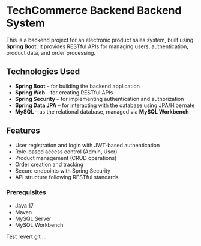 # TechCommerce Backend Backend System

This is a backend project for an electronic product sales system, built using **Spring Boot**. It provides RESTful APIs for managing users, authentication, product data, and order processing.

## Technologies Used

- **Spring Boot** – for building the backend application
- **Spring Web** – for creating RESTful APIs
- **Spring Security** – for implementing authentication and authorization
- **Spring Data JPA** – for interacting with the database using JPA/Hibernate
- **MySQL** – as the relational database, managed via **MySQL Workbench**

## Features

- User registration and login with JWT-based authentication
- Role-based access control (Admin, User)
- Product management (CRUD operations)
- Order creation and tracking
- Secure endpoints with Spring Security
- API structure following RESTful standards

### Prerequisites

- Java 17
- Maven
- MySQL Server
- MySQL Workbench




Test revert git ...